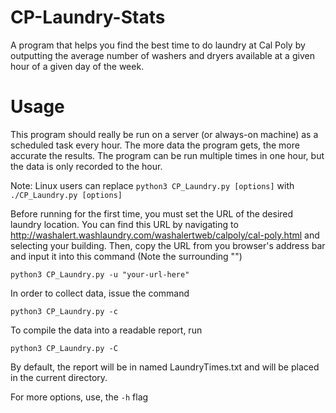 # CP-Laundry-Stats
A program that helps you find the best time to do laundry at Cal Poly by outputting the average number of washers and dryers available at a given hour of a given day of the week.


# Usage
This program should really be run on a server (or always-on machine) as a scheduled task every hour.  The more data the program gets, the more accurate the results.  The program can be run multiple times in one hour, but the data is only recorded to the hour.

Note: Linux users can replace ```python3 CP_Laundry.py [options]``` with ```./CP_Laundry.py [options]```

Before running for the first time, you must set the URL of the desired laundry location.  You can find this URL by navigating to http://washalert.washlaundry.com/washalertweb/calpoly/cal-poly.html and selecting your building.  Then, copy the URL from you browser's address bar and input it into this command (Note the surrounding "")
```
python3 CP_Laundry.py -u "your-url-here"
```

In order to collect data, issue the command
```
python3 CP_Laundry.py -c
```

To compile the data into a readable report, run 
```
python3 CP_Laundry.py -C
```
By default, the report will be in named LaundryTimes.txt and will be placed in the current directory.

For more options, use, the ```-h``` flag
